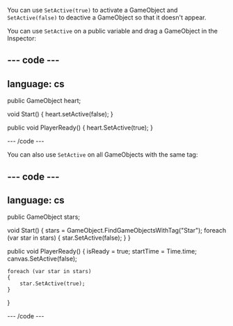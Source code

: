 You can use `SetActive(true)` to activate a GameObject and `SetActive(false)` to deactive a GameObject so that it doesn't appear.

You can use `SetActive` on a public variable and drag a GameObject in the Inspector:

--- code ---
---
language: cs
---

public GameObject heart;

void Start()
{ heart.setActive(false); }

public void PlayerReady()
{ heart.SetActive(true); }

--- /code ---

You can also use `SetActive` on all GameObjects with the same tag:

--- code ---
---
language: cs
---

public GameObject stars;

void Start()
{
    stars = GameObject.FindGameObjectsWithTag("Star");
    foreach (var star in stars)
    {
        star.SetActive(false);
    }
}

public void PlayerReady()
{ isReady = true; startTime = Time.time; canvas.SetActive(false);

    foreach (var star in stars)
    {
        star.SetActive(true);
    }
}

--- /code ---
